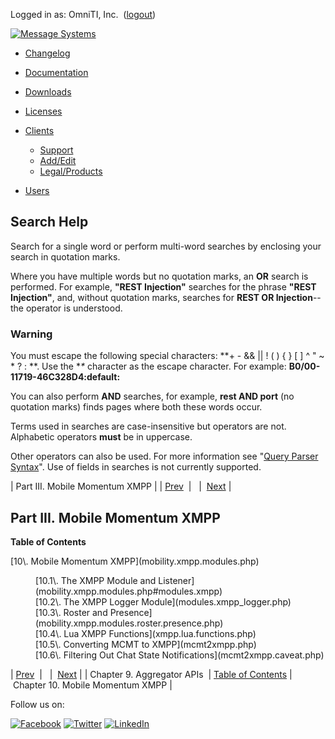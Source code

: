 Logged in as: OmniTI, Inc.  ([logout](https://support.messagesystems.com/logout.php))

[![Message Systems](https://support.messagesystems.com/images/ms-white205.png)](https://support.messagesystems.com/start.php) 

*   [Changelog](https://support.messagesystems.com/start.php?show=changelog)
*   [Documentation](https://support.messagesystems.com/docs/)
*   [Downloads](https://support.messagesystems.com/start.php)

*   [Licenses](https://support.messagesystems.com/license_summary.php)
*   <a href="">Clients</a>
    *   [Support](https://support.messagesystems.com/cs.php)
    *   [Add/Edit](https://support.messagesystems.com/edit_client.php)
    *   [Legal/Products](https://support.messagesystems.com/edit_products.php)
*   [Users](https://support.messagesystems.com/edit_customer.php)

## Search Help

Search for a single word or perform multi-word searches by enclosing your search in quotation marks.

Where you have multiple words but no quotation marks, an **OR** search is performed. For example, **"REST Injection"** searches for the phrase **"REST Injection"**, and, without quotation marks, searches for **REST OR Injection**--the operator is understood.

### Warning

You must escape the following special characters: **+ - && || ! ( ) { } [ ] ^ " ~ * ? : \**. Use the **\** character as the escape character. For example: **B0/00-11719-46C328D4\:default\:**

You can also perform **AND** searches, for example, **rest AND port** (no quotation marks) finds pages where both these words occur.

Terms used in searches are case-insensitive but operators are not. Alphabetic operators **must** be in uppercase.

Other operators can also be used. For more information see "[Query Parser Syntax](https://lucene.apache.org/core/old_versioned_docs/versions/3_0_0/queryparsersyntax.html)". Use of fields in searches is not currently supported.

| Part III. Mobile Momentum XMPP |
| [Prev](mobility.aggregator.apis.php)  |   |  [Next](mobility.xmpp.modules.php) |

## Part III. Mobile Momentum XMPP

**Table of Contents**

<dl class="toc">

<dt>[10\. Mobile Momentum XMPP](mobility.xmpp.modules.php)</dt>

<dd>

<dl>

<dt>[10.1\. The XMPP Module and Listener](mobility.xmpp.modules.php#modules.xmpp)</dt>

<dt>[10.2\. The XMPP Logger Module](modules.xmpp_logger.php)</dt>

<dt>[10.3\. Roster and Presence](mobility.xmpp.modules.roster.presence.php)</dt>

<dt>[10.4\. Lua XMPP Functions](xmpp.lua.functions.php)</dt>

<dt>[10.5\. Converting MCMT to XMPP](mcmt2xmpp.php)</dt>

<dt>[10.6\. Filtering Out Chat State Notifications](mcmt2xmpp.caveat.php)</dt>

</dl>

</dd>

</dl>

| [Prev](mobility.aggregator.apis.php)  |   |  [Next](mobility.xmpp.modules.php) |
| Chapter 9. Aggregator APIs  | [Table of Contents](index.php) |  Chapter 10. Mobile Momentum XMPP |

Follow us on:

[![Facebook](https://support.messagesystems.com/images/icon-facebook.png)](http://www.facebook.com/messagesystems) [![Twitter](https://support.messagesystems.com/images/icon-twitter.png)](http://twitter.com/#!/MessageSystems) [![LinkedIn](https://support.messagesystems.com/images/icon-linkedin.png)](http://www.linkedin.com/company/message-systems)